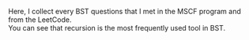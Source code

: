 Here, I collect every BST questions that I met in the MSCF program and from the LeetCode.  
You can see that recursion is the most frequently used tool in BST.
